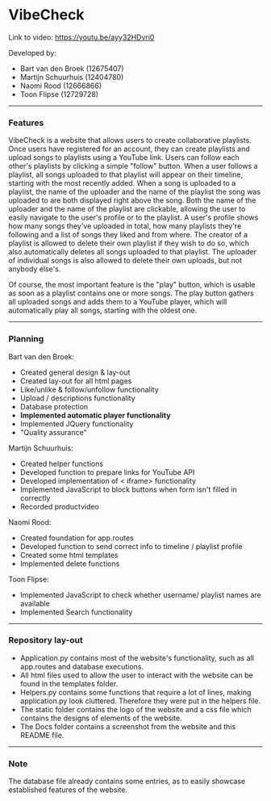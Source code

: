 # VibeCheck

Link to video:
https://youtu.be/ayy32HDvri0

Developed by:
* Bart van den Broek (12675407)
* Martijn Schuurhuis (12404780)
* Naomi Rood (12666866)
* Toon Flipse (12729728)

---
### Features
VibeCheck is a website that allows users to create collaborative playlists. Once users have registered for an account, they can create playlists and upload songs to playlists using a YouTube link. Users can follow each other's playlists by clicking a simple "follow" button. When a user follows a playlist, all songs uploaded to that playlist will appear on their timeline, starting with the most recently added.
When a song is uploaded to a playlist, the name of the uploader and the name of the playlist the song was uploaded to are both displayed right above the song. Both the name of the uploader and the name of the playlist are clickable, allowing the user to easily navigate to the user's profile or to the playlist.
A user's profile shows how many songs they've uploaded in total, how many playlists they're following and a list of songs they liked and from where.
The creator of a playlist is allowed to delete their own playlist if they wish to do so, which also automatically deletes all songs uploaded to that playlist. The uploader of individual songs is also allowed to delete their own uploads, but not anybody else's.

Of course, the most important feature is the "play" button, which is usable as soon as a playlist contains one or more songs. The play button gathers all uploaded songs and adds them to a YouTube player, which will automatically play all songs, starting with the oldest one. 

---
### Planning
Bart van den Broek: 
* Created general design & lay-out
* Created lay-out for all html pages
* Like/unlike & follow/unfollow functionality
* Upload / descriptions functionality
* Database protection
* **Implemented automatic player functionality**
* Implemented JQuery functionality
* "Quality assurance"

Martijn Schuurhuis:
* Created helper functions
* Developed function to prepare links for YouTube API
* Developed implementation of < iframe> functionality
* Implemented JavaScript to block buttons when form isn't filled in correctly
* Recorded productvideo

Naomi Rood:
* Created foundation for app.routes
* Developed function to send correct info to timeline / playlist profile
* Created some html templates
* Implemented delete functions

Toon Flipse:
* Implemented JavaScript to check whether username/ playlist names are available
* Implemented Search functionality
---
### Repository lay-out
* Application.py contains most of the website's functionality, such as all app.routes and database executions.
* All html files used to allow the user to interact with the website can be found in the templates folder.
* Helpers.py contains some functions that require a lot of lines, making application.py look cluttered. Therefore they were put in the helpers file.
* The static folder contains the logo of the website and a css file which contains the designs of elements of the website.
* The Docs folder contains a screenshot from the website and this README file.
---
### Note
The database file already contains some entries, as to easily showcase established features of the website.
<!--stackedit_data:
eyJoaXN0b3J5IjpbMTgzNTA0NzcyMiwtMjYyNDQ3NDc2LC05OD
MyNzU0MDgsLTE1OTM3MTQzMTQsMTc3NTIwODQyMywtMjA3MzU0
Nzk3N119
-->
